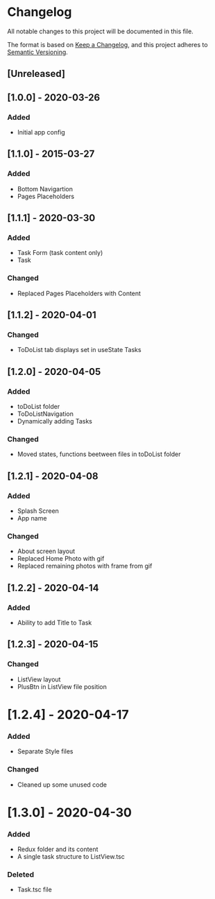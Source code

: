 # Changelog
All notable changes to this project will be documented in this file.

The format is based on [Keep a Changelog](https://keepachangelog.com/en/1.0.0/),
and this project adheres to [Semantic Versioning](https://semver.org/spec/v2.0.0.html).

## [Unreleased]


## [1.0.0] - 2020-03-26
### Added
- Initial app config


## [1.1.0] - 2015-03-27
### Added
- Bottom Navigartion
- Pages Placeholders


## [1.1.1] - 2020-03-30
### Added
- Task Form (task content only)
- Task

### Changed
- Replaced Pages Placeholders with Content


## [1.1.2] - 2020-04-01
### Changed
- ToDoList tab displays set in useState Tasks


## [1.2.0] - 2020-04-05
### Added
- toDoList folder
- ToDoListNavigation
- Dynamically adding Tasks

### Changed
- Moved states, functions beetween files in toDoList folder


## [1.2.1] - 2020-04-08
### Added
- Splash Screen
- App name

### Changed
- About screen layout
- Replaced Home Photo with gif
- Replaced remaining photos with frame from gif


## [1.2.2] - 2020-04-14
### Added
- Ability to add Title to Task


## [1.2.3] - 2020-04-15
### Changed
- ListView layout
- PlusBtn in ListView file position

# [1.2.4] - 2020-04-17
### Added
- Separate Style files

### Changed
- Cleaned up some unused code

# [1.3.0] - 2020-04-30
### Added
- Redux folder and its content
- A single task structure to ListView.tsc

### Deleted
- Task.tsc file
